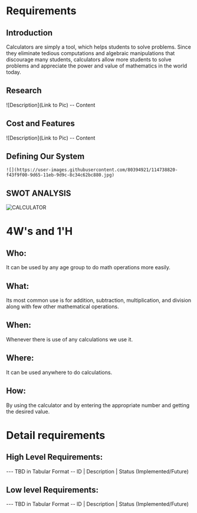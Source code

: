 # Requirements
## Introduction
Calculators are simply a tool, which helps students to solve problems. Since they eliminate tedious computations and algebraic manipulations that discourage many students, calculators allow more students to solve problems and appreciate the power and value of mathematics in the world today.

## Research
![Description](Link to Pic)
-- Content 
## Cost and Features
![Description](Link to Pic)
-- Content 
## Defining Our System
    ![](https://user-images.githubusercontent.com/80394921/114738820-f43f9f00-9d65-11eb-9d9c-8c34c62bc880.jpg)
    
## SWOT ANALYSIS

![CALCULATOR](https://user-images.githubusercontent.com/80394921/114668527-799f6100-9d1e-11eb-8929-2c1b0e7e0c24.png)

# 4W&#39;s and 1&#39;H

## Who:

 It can be used by any age group to do math operations more easily.

## What:

Its most common use is for addition, subtraction, multiplication, and division along with few other mathematical operations.

## When:

Whenever there is use of any calculations we use it.

## Where:

It can be used anywhere to do calculations.

## How:

By using the calculator and by entering the appropriate number and getting the desired value.

# Detail requirements
## High Level Requirements:
--- TBD in Tabular Format 
-- ID | Description | Status (Implemented/Future)


##  Low level Requirements:
--- TBD in Tabular Format 
-- ID | Description | Status (Implemented/Future)
